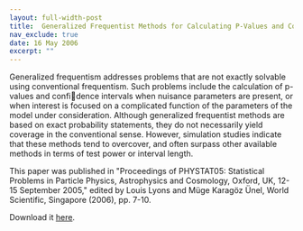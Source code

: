 ```yaml
---
layout: full-width-post
title:  Generalized Frequentist Methods for Calculating P-Values and Confidence Intervals
nav_exclude: true
date: 16 May 2006
excerpt: ""
---
```


Generalized frequentism addresses problems that are not exactly solvable using conventional frequentism. Such problems include the calculation of p-values and confidence intervals when nuisance parameters are present, or when interest is focused on a complicated function of the parameters of the model under consideration. Although generalized frequentist methods are based on exact probability statements, they do not necessarily yield coverage in the conventional sense. However, simulation studies indicate that these methods tend to overcover, and often surpass other available methods in terms of test power or interval length.

This paper was published in "Proceedings of PHYSTAT05: Statistical Problems in Particle Physics, Astrophysics and Cosmology, Oxford, UK, 12-15 September 2005," edited by Louis Lyons and Müge Karagöz Ünel, World Scientific, Singapore (2006), pp. 7-10.

Download it [here]({{site.url}}/assets/papers/phystat2005_genfreq.pdf).
